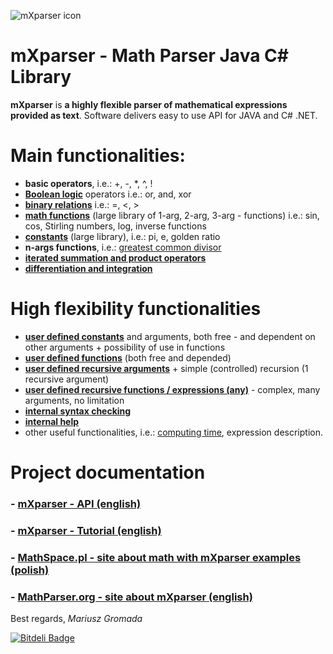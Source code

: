 ![mXparser icon](http://mathparser.org/wp-content/uploads/2015/12/mxparser-logo-pi-gr.png)
# mXparser - Math Parser Java C# Library
**mXparser** is **a highly flexible parser of mathematical expressions provided as text**. Software delivers easy to use API for JAVA and C# .NET. 

# Main functionalities:
- **basic operators**, i.e.: +, -, *, ^, !
- **[Boolean logic](http://mathspace.pl/mxparser/api/org/mariuszgromada/math/mxparser/mathcollection/BooleanAlgebra.html)** operators i.e.: or, and, xor
- **[binary relations](http://mathspace.pl/mxparser/api/org/mariuszgromada/math/mxparser/mathcollection/BinaryRelations.html)** i.e.: =, <, >
- **[math functions](http://mathspace.pl/mxparser/api/org/mariuszgromada/math/mxparser/mathcollection/MathFunctions.html)** (large library of 1-arg, 2-arg, 3-arg - functions) i.e.: sin, cos, Stirling numbers, log, inverse functions
- **[constants](http://mathspace.pl/mxparser/api/org/mariuszgromada/math/mxparser/mathcollection/MathConstants.html)** (large library), i.e.: pi, e, golden ratio
- **n-args functions**, i.e.: [greatest common divisor](http://mathspace.pl/mxparser/api/org/mariuszgromada/math/mxparser/mathcollection/MathFunctions.html#gcd(int...))
- **[iterated summation and product operators](http://mathspace.pl/mxparser/api/org/mariuszgromada/math/mxparser/mathcollection/NumberTheory.html)**
- **[differentiation and integration](http://mathspace.pl/mxparser/api/org/mariuszgromada/math/mxparser/mathcollection/NumericalAnalysis.html)**


# High flexibility functionalities
- **[user defined constants](http://mathspace.pl/mxparser/api/org/mariuszgromada/math/mxparser/Constant.html)** and arguments, both free - and dependent on other arguments + possibility of use in functions
- **[user defined functions](http://mathspace.pl/mxparser/api/org/mariuszgromada/math/mxparser/Function.html)** (both free and depended)
- **[user defined recursive arguments](http://mathspace.pl/mxparser/api/org/mariuszgromada/math/mxparser/RecursiveArgument.html)** + simple (controlled) recursion (1 recursive argument)
- **[user defined recursive functions / expressions (any)](http://mathspace.pl/mxparser/api/org/mariuszgromada/math/mxparser/Function.html#setRecursiveMode())** - complex, many arguments, no limitation 
- **[internal syntax checking](http://mathspace.pl/mxparser/api/org/mariuszgromada/math/mxparser/Expression.html#checkSyntax())**
- **[internal help](http://mathspace.pl/mxparser/api/org/mariuszgromada/math/mxparser/Expression.html#getHelp())**
- other useful functionalities, i.e.: [computing time](http://mathspace.pl/mxparser/api/org/mariuszgromada/math/mxparser/Expression.html#getComputingTime()), expression description.

# Project documentation
### - [mXparser - API (english)](http://mathspace.pl/mxparser/api/)
### - [mXparser - Tutorial (english)](http://mathspace.pl/mxparser-tutorial/)
### - [MathSpace.pl - site about math with mXparser examples (polish)](http://mathspace.pl/)
### - [MathParser.org - site about mXparser (english)](http://mathparser.org/)

Best regards,
*Mariusz Gromada*


[![Bitdeli Badge](https://d2weczhvl823v0.cloudfront.net/mariuszgromada/mxparser/trend.png)](https://bitdeli.com/free "Bitdeli Badge")

